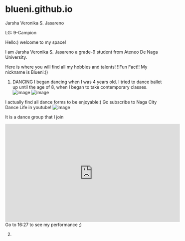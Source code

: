 # blueni.github.io
Jarsha Veronika S. Jasareno

LG: 9-Campion

Hello:)
welcome to my space!

I am Jarsha Veronika S. Jasareno a grade-9 student from Ateneo De Naga University.

Here is where you will find all my hobbies and talents!
          !!Fun Fact!! 
          My nickname is Blueni:))

1. DANCING
I began dancing when I was 4 years old. I tried to dance ballet up until the age of 8, when I began to take contemporary classes.
![image](https://user-images.githubusercontent.com/122416201/212783513-697e3dbd-3885-4d09-8b1d-25556b623bb3.png)        ![image](https://user-images.githubusercontent.com/122416201/212783549-71546730-058e-4f22-8c35-94fcfc57bf59.png)

I actually find all dance forms to be enjoyable:)
Go subscribe to Naga City Dance Life in youtube!
![image](https://user-images.githubusercontent.com/122416201/212783027-74b89634-f250-44f3-9f78-86d8483a2ccb.png)

It is a dance group that I join
<iframe width="560" height="315" src="https://www.youtube.com/embed/sDwvw_YyJF8" title="YouTube video player" frameborder="0" allow="accelerometer; autoplay; clipboard-write; encrypted-media; gyroscope; picture-in-picture; web-share" allowfullscreen></iframe>
Go to 16:27  to see my performance ;)

2. 

